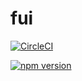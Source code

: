 # fui
[![CircleCI](https://circleci.com/gh/fanlelee/fui/tree/main.svg?style=svg)](https://circleci.com/gh/fanlelee/fui/tree/main)


[![npm version](https://badge.fury.io/js/fuilalala.svg)](https://badge.fury.io/js/fuilalala)